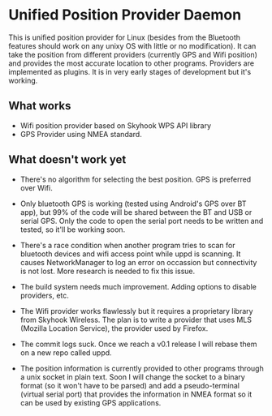 Unified Position Provider Daemon
================================

This is unified position provider for Linux (besides from
the Bluetooth features should work on any unixy OS with little
or no modification). It can take the position from different 
providers (currently GPS and Wifi position) and provides the most 
accurate location to other programs. Providers are implemented as
plugins. It is in very early stages of development but it's working.

What works
----------

- Wifi position provider based on Skyhook WPS API library
- GPS Provider using NMEA standard.

What doesn't work yet
---------------------

- There's no algorithm for selecting the best position. GPS
  is preferred over Wifi.

- Only bluetooth GPS is working (tested using Android's GPS over 
  BT app), but 99% of the code will be shared between the BT and
	USB or serial GPS. Only the code to open the serial port needs
	to be written and tested, so it'll be working soon.

- There's a race condition when another program tries to scan for
  bluetooth devices and wifi access point while uppd is scanning.
	It causes NetworkManager to log an error on occassion but
	connectivity is not lost. More research is needed to fix this
	issue.

- The build system needs much improvement. Adding options to 
  disable providers, etc.

- The Wifi provider works flawlessly but it requires a proprietary
  library from Skyhook Wireless. The plan is to write a provider
	that uses MLS (Mozilla Location Service), the provider used
	by Firefox.

- The commit logs suck. Once we reach a v0.1 release I will rebase
  them on a new repo called uppd.

- The position information is currently provided to other programs
  through a unix socket in plain text. Soon I will change the socket
	to a binary format (so it won't have to be parsed) and add a 
	pseudo-terminal (virtual serial port) that provides the information
	in NMEA format so it can be used by existing GPS applications.
